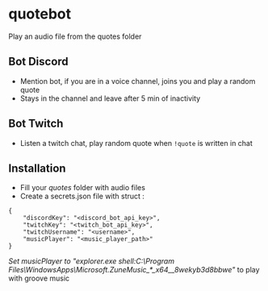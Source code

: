 # quotebot
Play an audio file from the quotes folder

## Bot Discord
- Mention bot, if you are in a voice channel, joins you and play a random quote
- Stays in the channel and leave after 5 min of inactivity

## Bot Twitch
- Listen a twitch chat, play random quote when `!quote` is written in chat

## Installation
- Fill your *quotes* folder with audio files
- Create a secrets.json file with struct : 
```
{
    "discordKey": "<discord_bot_api_key>",
    "twitchKey": "<twitch_bot_api_key>",
    "twitchUsername": "<username>",
    "musicPlayer": "<music_player_path>"
}
```
*Set musicPlayer to "explorer.exe shell:C:\\Program Files\\WindowsApps\\Microsoft.ZuneMusic_\*_x64__8wekyb3d8bbwe"* to play with groove music